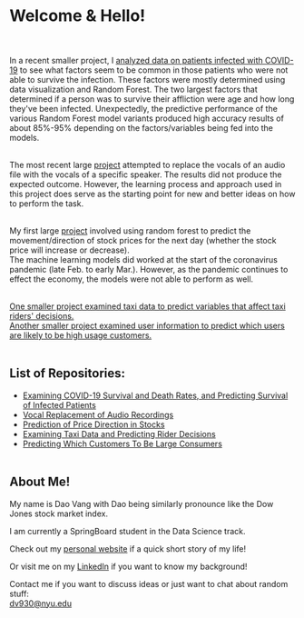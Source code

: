# Welcome & Hello!<br><br>

In a recent smaller project, I [analyzed data on patients infected with COVID-19](https://github.com/dao-v/Investigation_of_COVID-19) to see what factors seem to be common in those patients who were not able to survive the infection. These factors were mostly determined using data visualization and Random Forest. The two largest factors that determined if a person was to survive their affliction were age and how long they've been infected. Unexpectedly, the predictive performance of the various Random Forest model variants produced high accuracy results of about 85%-95% depending on the factors/variables being fed into the models.<br><br>

The most recent large [project](https://github.com/dao-v/Vocal_Replacement_of_Audio_Recordings) attempted to replace the vocals of an audio file with the vocals of a specific speaker. The results did not produce the expected outcome. However, the learning process and approach used in this project does serve as the starting point for new and better ideas on how to perform the task. <br><br>

My first large [project](https://github.com/dao-v/Stock_Predictions) involved using random forest to predict the movement/direction of stock prices for the next day (whether the stock price will increase or decrease). <br>
The machine learning models did worked at the start of the coronavirus pandemic (late Feb. to early Mar.). However, as the pandemic continues to effect the economy, the models were not able to perform as well. <br><br>

[One smaller project examined taxi data to predict variables that affect taxi riders' decisions.](https://github.com/dao-v/Examining_Taxi_Demands_And_Predicting_Rider_Retention)<br>
[Another smaller project examined user information to predict which users are likely to be high usage customers.](https://github.com/dao-v/Predicting_High_Usage_Customers)<br><br>

## List of Repositories:<br>
- [Examining COVID-19 Survival and Death Rates, and Predicting Survival of Infected Patients](https://github.com/dao-v/Investigation_of_COVID-19)<br>
- [Vocal Replacement of Audio Recordings](https://github.com/dao-v/Vocal_Replacement_of_Audio_Recordings)<br>
- [Prediction of Price Direction in Stocks](https://github.com/dao-v/Stock_Predictions)<br>
- [Examining Taxi Data and Predicting Rider Decisions](https://github.com/dao-v/Examining_Taxi_Demands_And_Predicting_Rider_Retention)<br>
- [Predicting Which Customers To Be Large Consumers](https://github.com/dao-v/Predicting_High_Usage_Customers)<br><br>


## About Me!

My name is Dao Vang with Dao being similarly pronounce like the Dow Jones stock market index.

I am currently a SpringBoard student in the Data Science track.

Check out my [personal website](www.daovang.me) if a quick short story of my life!

Or visit me on my [LinkedIn](https://www.linkedin.com/in/daovang) if you want to know my background!

Contact me if you want to discuss ideas or just want to chat about random stuff:<br>
dv930@nyu.edu
